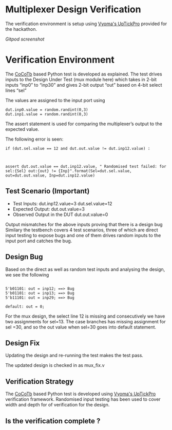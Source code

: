 # Multiplexer Design Verification

The verification environment is setup using [Vyoma's UpTickPro](https://vyomasystems.com) provided for the hackathon.

*Gitpod screenshot*


# Verification Environment

The [CoCoTb](https://www.cocotb.org/) based Python test is developed as explained. The test drives inputs to the Design Under Test (mux module here) which takes in 2-bit inputs “inp0” to “inp30” and gives 2-bit output “out” based on 4-bit select lines “sel”

The values are assigned to the input port using 
```
dut.inp0.value = random.randint(0,3)
dut.inp1.value = random.randint(0,3)
```

The assert statement is used for comparing the multiplexer’s output to the expected value.

The following error is seen:
```
if (dut.sel.value == 12 and dut.out.value != dut.inp12.value) :



assert dut.out.value == dut.inp12.value, " Randomised test failed: for sel:{Sel} out:{out} != {Inp}".format(Sel=dut.sel.value, out=dut.out.value, Inp=dut.inp12.value)

```
## Test Scenario **(Important)**
- Test Inputs: dut.inp12.value=3 dut.sel.value=12
- Expected Output: dut.out.value=3
- Observed Output in the DUT dut.out.value=0

Output mismatches for the above inputs proving that there is a design bug
Similary the testbench covers 4 test scenarios, three of which are direct input testing to expose bugs and one of them drives random inputs to the input port and catches the bug.

## Design Bug
Based on the direct as well as random test inputs and analysing the design, we see the following

```
 
5'b01101: out = inp12; ==> Bug
5'b01101: out = inp13; ==> Bug
5'b11101: out = inp29; ==> Bug

default: out = 0;

```
For the mux design, the select line 12 is missing and consecutively we have two assignments for sel=13. The case branches has missing assignment for sel =30, and so the out value when sel=30 goes into default statement.

## Design Fix
Updating the design and re-running the test makes the test pass.


The updated design is checked in as mux_fix.v

## Verification Strategy
The [CoCoTb](https://www.cocotb.org/) based Python test is developed using [Vyoma's UpTickPro](https://vyomasystems.com) verification framework.
Randomised input testing has been used to cover width and depth for of verification for the design.

## Is the verification complete ?

